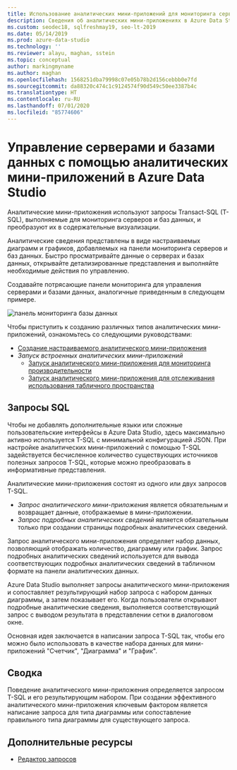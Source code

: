 ```yaml
---
title: Использование аналитических мини-приложений для мониторинга серверов и баз данных
description: Сведения об аналитических мини-приложениях в Azure Data Studio
ms.custom: seodec18, sqlfreshmay19, seo-lt-2019
ms.date: 05/14/2019
ms.prod: azure-data-studio
ms.technology: ''
ms.reviewer: alayu, maghan, sstein
ms.topic: conceptual
author: markingmyname
ms.author: maghan
ms.openlocfilehash: 1568251dba79998c07e05b78b2d156cebbb0e7fd
ms.sourcegitcommit: da88320c474c1c9124574f90d549c50ee3387b4c
ms.translationtype: HT
ms.contentlocale: ru-RU
ms.lasthandoff: 07/01/2020
ms.locfileid: "85774606"
---
```

# <a name="manage-servers-and-databases-with-insight-widgets-in-azure-data-studio"></a>Управление серверами и базами данных с помощью аналитических мини-приложений в Azure Data Studio

Аналитические мини-приложения используют запросы Transact-SQL (T-SQL), выполняемые для мониторинга серверов и баз данных, и преобразуют их в содержательные визуализации.

Аналитические сведения представлены в виде настраиваемых диаграмм и графиков, добавляемых на панели мониторинга серверов и баз данных. Быстро просматривайте данные о серверах и базах данных, открывайте детализированные представления и выполняйте необходимые действия по управлению.

Создавайте потрясающие панели мониторинга для управления серверами и базами данных, аналогичные приведенным в следующем примере.

![панель мониторинга базы данных](media/insight-widgets/database-dashboard.png)

Чтобы приступить к созданию различных типов аналитических мини-приложений, ознакомьтесь со следующими руководствами:

- [Создание настраиваемого аналитического мини-приложения](tutorial-build-custom-insight-sql-server.md)
- *Запуск встроенных аналитических мини-приложений*
  - [Запуск аналитического мини-приложения для мониторинга производительности](tutorial-qds-sql-server.md)
  - [Запуск аналитического мини-приложения для отслеживания использования табличного пространства](tutorial-table-space-sql-server.md)

## <a name="sql-queries"></a>Запросы SQL

Чтобы не добавлять дополнительные языки или сложные пользовательские интерфейсы в Azure Data Studio, здесь максимально активно используется T-SQL с минимальной конфигурацией JSON. При настройке аналитических мини-приложений с помощью T-SQL задействуется бесчисленное количество существующих источников полезных запросов T-SQL, которые можно преобразовать в информативные представления.

Аналитические мини-приложения состоят из одного или двух запросов T-SQL.
* *Запрос аналитического мини-приложения* является обязательным и возвращает данные, отображаемые в мини-приложении.
* *Запрос подробных аналитических сведений* является обязательным только при создании страницы подробных аналитических сведений.

Запрос аналитического мини-приложения определяет набор данных, позволяющий отображать количество, диаграмму или график. Запрос подробных аналитических сведений используется для вывода соответствующих подробных аналитических сведений в табличном формате на панели аналитических данных. 

Azure Data Studio выполняет запросы аналитического мини-приложения и сопоставляет результирующий набор запроса с набором данных диаграммы, а затем показывает его. Когда пользователи открывают подробные аналитические сведения, выполняется соответствующий запрос с выводом результата в представлении сетки в диалоговом окне.

Основная идея заключается в написании запроса T-SQL так, чтобы его можно было использовать в качестве набора данных для мини-приложений "Счетчик", "Диаграмма" и "График". 

## <a name="summary"></a>Сводка

Поведение аналитического мини-приложения определяется запросом T-SQL и его результирующим набором. При создании эффективного аналитического мини-приложения ключевым фактором является написание запроса для типа диаграммы или сопоставление правильного типа диаграммы для существующего запроса.



## <a name="additional-resources"></a>Дополнительные ресурсы
- [Редактор запросов](tutorial-sql-editor.md)

